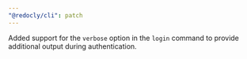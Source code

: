 ```yaml
---
"@redocly/cli": patch
---
```


Added support for the `verbose` option in the `login` command to provide additional output during authentication.

